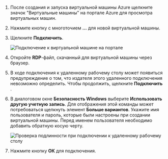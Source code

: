 
1. После создания и запуска виртуальной машины Azure щелкните значок "Виртуальные машины" на портале Azure для просмотра виртуальных машин.

1. Нажмите кнопку с многоточием **…** для новой виртуальной машины.

1. Щелкните **Подключить**.

   ![Подключение к виртуальной машине на портале](./media/virtual-machines-sql-server-remote-desktop-connect/azure-virtual-machine-connect.png)

1. Откройте **RDP**-файл, скачанный для виртуальной машины через браузер.

1. В ходе подключения к удаленному рабочему столу может появиться предупреждение о том, что издателя этого удаленного подключения невозможно определить. Чтобы продолжить, щелкните **Подключить** .

1. В диалоговом окне **Безопасность Windows** выберите **Использовать другую учетную запись**. Для отображения этой команды может потребоваться щелкнуть элемент **Больше вариантов**. Укажите имя пользователя и пароль, которые были настроены при создании виртуальной машины. Перед именем пользователя необходимо добавить обратную косую черту.

   ![Проверка подлинности при подключении к удаленному рабочему столу](./media/virtual-machines-sql-server-remote-desktop-connect/remote-desktop-connect.png)

1. Нажмите кнопку **ОК** для подключения.
